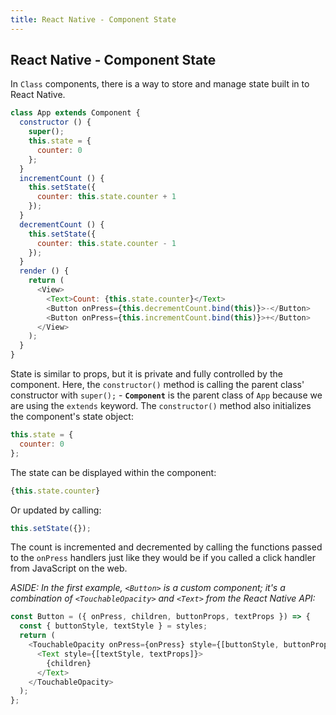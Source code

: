 ```yaml
---
title: React Native - Component State
---
```

## React Native - Component State

In `Class` components, there is a way to store and manage state built in to React Native.

```js
class App extends Component {
  constructor () {
    super();
    this.state = {
      counter: 0
    };
  }
  incrementCount () {
    this.setState({
      counter: this.state.counter + 1
    });
  }
  decrementCount () {
    this.setState({
      counter: this.state.counter - 1
    });
  }
  render () {
    return (
      <View>
        <Text>Count: {this.state.counter}</Text>
        <Button onPress={this.decrementCount.bind(this)}>-</Button>
        <Button onPress={this.incrementCount.bind(this)}>+</Button>
      </View>
    );
  }
}
```

State is similar to props, but it is private and fully controlled by the component. Here, the `constructor()` method is calling the parent class' constructor with `super();` - **`Component`** is the parent class of `App` because we are using the `extends` keyword. The `constructor()` method also initializes the component's state object:

```js
this.state = {
  counter: 0
};
```

The state can be displayed within the component:

```js
{this.state.counter}
```

Or updated by calling:

```js
this.setState({});
```

The count is incremented and decremented by calling the functions passed to the `onPress` handlers just like they would be if you called a click handler from JavaScript on the web.

*ASIDE: In the first example, `<Button>` is a custom component; it's a combination of `<TouchableOpacity>` and `<Text>` from the React Native API:*

```js
const Button = ({ onPress, children, buttonProps, textProps }) => {
  const { buttonStyle, textStyle } = styles;
  return (
    <TouchableOpacity onPress={onPress} style={[buttonStyle, buttonProps]}>
      <Text style={[textStyle, textProps]}>
        {children}
      </Text>
    </TouchableOpacity>
  );
};
```
